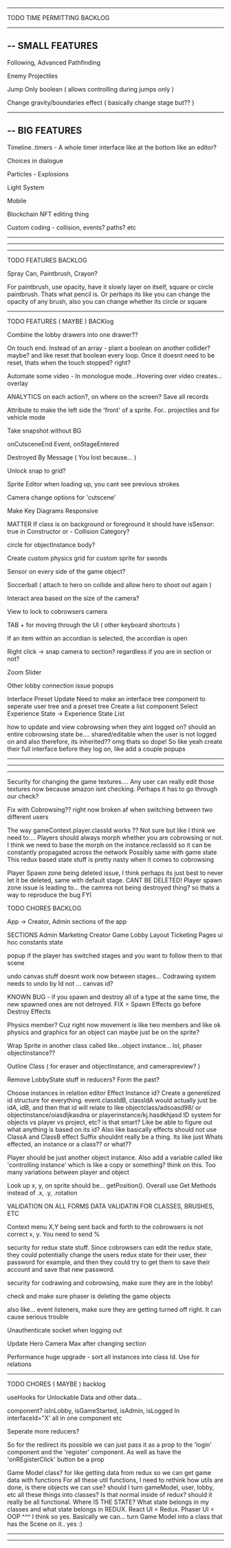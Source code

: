 --------------------------------------------------------------------------------------

TODO TIME PERMITTING BACKLOG

--------------------------------------------------------------------------------------
--
SMALL FEATURES
--

Following, Advanced Pathfinding

Enemy Projectiles

Jump Only boolean ( allows controlling during jumps only )

Change gravity/boundaries effect ( basically change stage but?? )

--------------------------------------------------------------------------------------
--
BIG FEATURES
--

Timeline..timers - A whole timer interface like at the bottom like an editor?

Choices in dialogue

Particles - Explosions

Light System

Mobile

Blockchain NFT editing thing

Custom coding - collision, events? paths? etc

--------------------------------------------------------------------------------------
--------------------------------------------------------------------------------------
--------------------------------------------------------------------------------------

TODO FEATURES BACKLOG

Spray Can, Paintbrush, Crayon?

For paintbrush, use opacity, have it slowly layer on itself, square or circle paintbrush. Thats what pencil is. Or perhaps its like you can change the opacity of any brush, also you can change whether its circle or square

--------------------------------------------------------------------------------------

TODO FEATURES ( MAYBE ) BACKlog

Combine the lobby drawers into one drawer??

On touch end. Instead of an array - plant a boolean on another collider? maybe? and like reset that boolean every loop. Once it doesnt need to be reset, thats when the touch stopped? right?

Automate some video - In monologue mode…Hovering over video creates… overlay

ANALYTICS on each action?, on where on the screen? Save all records

Attribute to make the left side the 'front' of a sprite. For.. projectiles and for vehicle mode

Take snapshot without BG

onCutsceneEnd Event, onStageEntered

Destroyed By Message ( You lost because... )

Unlock snap to grid?

Sprite Editor when loading up, you cant see previous strokes

Camera change options for 'cutscene'

Make Key Diagrams Responsive

MATTER
  If class is on background or foreground it should have isSensor: true in Constructor
  or - Collision Category?

  circle for objectInstance body?

  Create custom physics grid for custom sprite for swords

  Sensor on every side of the game object?

Soccerball ( attach to hero on collide and allow hero to shoot out again )

Interact area based on the size of the camera?

View to lock to cobrowsers camera

TAB + for moving through the UI ( other keyboard shortcuts )

If an item within an accordian is selected, the accordian is open

Right click -> snap camera to section? regardless if you are in section or not?

Zoom Slider

Other lobby connection issue popups

Interface Preset Update
  Need to make an interface tree component to seperate user tree and a preset tree
  Create a list component
  Select Experience State -> Experience State List

how to update and view cobrowsing when they aint logged on?
should an entire cobrowsing state be.... shared/editable when the user is not logged on
and also therefore, its inherited?? omg thats so dope! So like yeah create their full interface before they log on, like add a couple popups

--------------------------------------------------------------------------------------
--------------------------------------------------------------------------------------
--------------------------------------------------------------------------------------

Security for changing the game textures.... Any user can really edit those textures now because amazon isnt checking. Perhaps it has to go through our check?

Fix with Cobrowsing?? right now broken af when switching between two different users

The way gameContext.player.classId works ?? Not sure but like 
I think we need to....
  Players should always morph whether you are cobrowsing or not. I think we need to base the morph on the instance.reclassId so it can be constantly propagated across the network
Possibly same with game state
  This redux based state stuff is pretty nasty when it comes to cobrowsing

Player Spawn zone being deleted issue, I think perhaps its just best to never let it be deleted, same with default stage. CANT BE DELETED! Player spawn zone issue is leading to... the camrea not being destroyed thing? so thats a way to reproduce the bug FYI

TODO CHORES BACKLOG

App -> Creator, Admin sections of the app

SECTIONS
Admin
Marketing
Creator
Game
Lobby
Layout
Ticketing
Pages
ui
hoc
constants
state

popup if the player has switched stages and you want to follow them to that scene 

undo canvas stuff doesnt work now between stages... Codrawing system needs to undo by Id not ... canvas id?

KNOWN BUG - if you spawn and destroy all of a type at the same time, the new spawned ones are not detroyed. FIX = Spawn Effects go before Destroy Effects

Physics member? Cuz right now movement is like two members and like ok physics and graphics for an object can maybe just be on the sprite?

Wrap Sprite in another class called like...object instance... lol, phaser objectinstance??

Outline Class ( for eraser and objectInstance, and camerapreview? )

Remove LobbyState stuff in reducers? Form the past?

Choose instances in relation editor
Effect Instance id? Create a generelized id structure for everything.
  event.classIdB, classIdA would actually just be idA, idB, and then that id will relate to like objectclass/adsoasd98/ or objectinstance/oiasdljkasdna or playerinstance/kj.hasdkhjasd
  ID system for objects vs player vs project, etc? is that smart? Like be able to figure out what anything is based on its id?
Also like basically effects should not use ClassA and ClassB
effect Suffix shouldnt really be a thing. Its like just Whats effected, an instance or a class?? or what??

Player should be just another object instance. Also add a variable called like 'controlling instance' which is like a copy or something? think on this. Too many variations between player and object

Look up x, y, on sprite should be... getPosition(). Overall use Get Methods instead of .x, .y, .rotation

VALIDATION ON ALL FORMS
DATA VALIDATIN FOR CLASSES, BRUSHES, ETC

Context menu X,Y being sent back and forth to the cobrowsers is not correct x, y. You need to send %

security for redux state stuff. Since cobrowsers can edit the redux state, they could potentially change the users redux state for their user, their password for example, and then they could try to get them to save their account and save that new password.

security for codrawing and cobrowsing, make sure they are in the lobby!

check and make sure phaser is deleting the game objects

also like... event listeners, make sure they are getting turned off right. It can cause serious trouble

Unauthenticate socket when logging out

Update Hero Camera Max after changing section

Performance huge upgrade - sort all instances into class Id. Use for relations

--------------------------------------------------------------------------------------

TODO CHORES ( MAYBE ) backlog

useHooks for Unlockable Data and other data...

<AdminHidden> component? isInLobby, isGameStarted, isAdmin, isLogged In interfaceId="X' all in one component etc

Seperate more reducers?

So for the redirect its possible we can just pass it as a prop to the 'login' component and the 'register' component. As well as have the 'onREgisterClick' button be a prop

Game Model class? for like getting data from redux so we can get game data with functions
For all these util functions, I need to rethink how utils are done, is there objects we can use? should I turn gameModel, user, lobby, etc all these things into classes? Is that normal inside of redux? should it really be all functional. Where IS THE STATE? What state belongs in my classes and what state belongs in REDUX. React UI = Redux. Phaser UI = OOP
^^^
I think so yes. Basically we can... turn Game Model into a class that has the Scene on it.. yes :)

--------------------------------------------------------------------------------------
--------------------------------------------------------------------------------------

